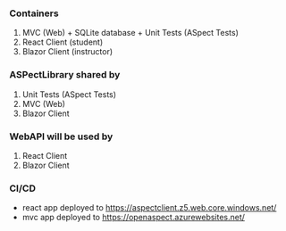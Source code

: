 ### Containers
1. MVC (Web) + SQLite database + Unit Tests (ASpect Tests)
2. React Client (student)
3. Blazor Client (instructor)

### ASPectLibrary shared by
1. Unit Tests (ASpect Tests)
2. MVC (Web)
3. Blazor Client

### WebAPI will be used by
1. React Client
2. Blazor Client

### CI/CD
- react app deployed to https://aspectclient.z5.web.core.windows.net/
- mvc app deployed to https://openaspect.azurewebsites.net/

